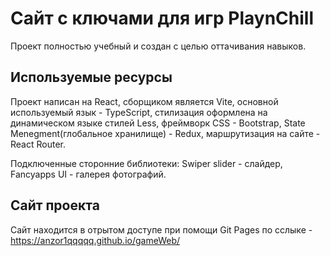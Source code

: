 # Сайт с ключами для игр PlaynChill

Проект полностью учебный и создан с целью оттачивания навыков.

## Используемые ресурсы

Проект написан на React, сборщиком является Vite, основной используемый язык - TypeScript, стилизация оформлена на динамическом языке стилей Less, фреймворк CSS - Bootstrap, State Menegment(глобальное хранилище) - Redux, маршрутизация на сайте - React Router.

Подключенные сторонние библиотеки: Swiper slider - слайдер, Fancyapps UI - галерея фотографий.

## Сайт проекта

Сайт находится в отрытом доступе при помощи Git Pages по сслыке - https://anzor1qqqqq.github.io/gameWeb/
